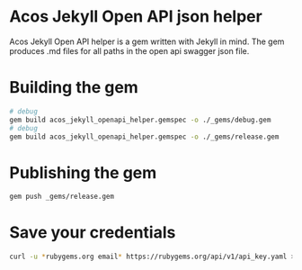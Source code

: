 # Acos Jekyll Open API json helper
Acos Jekyll Open API helper is a gem written with Jekyll in mind.
The gem produces .md files for all paths in the open api swagger json file.

# Building the gem
```sh
# debug
gem build acos_jekyll_openapi_helper.gemspec -o ./_gems/debug.gem
# debug
gem build acos_jekyll_openapi_helper.gemspec -o ./_gems/release.gem
```
# Publishing the gem
```sh
gem push _gems/release.gem
```

# Save your credentials
```sh
curl -u *rubygems.org email* https://rubygems.org/api/v1/api_key.yaml > ~/.gem/credentials
```
